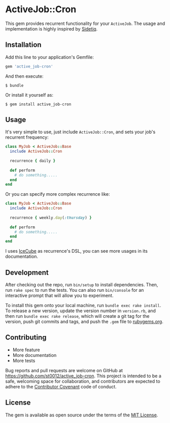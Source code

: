 # ActiveJob::Cron

This gem provides recurrent functionality for your `ActiveJob`. The usage and implementation is highly inspired by [Sidetiq](https://github.com/tobiassvn/sidetiq).

## Installation

Add this line to your application's Gemfile:

```ruby
gem 'active_job-cron'
```

And then execute:

    $ bundle

Or install it yourself as:

    $ gem install active_job-cron

## Usage

It's very simple to use, just include `ActiveJob::Cron`, and sets your job's recurrent frequency:

```ruby
class MyJob < ActiveJob::Base
  include ActiveJob::Cron
  
  recurrence { daily }
  
  def perform
    # do something.....
  end
end
```

Or you can specify more complex recurrence like:

```ruby
class MyJob < ActiveJob::Base
  include ActiveJob::Cron
  
  recurrence { weekly.day(:thursday) }
  
  def perform
    # do something.....
  end
end
```

I uses [IceCube](http://seejohncode.com/ice_cube/) as recurrence's DSL, you can see more usages in its documentation.

## Development

After checking out the repo, run `bin/setup` to install dependencies. Then, run `rake spec` to run the tests. You can also run `bin/console` for an interactive prompt that will allow you to experiment.

To install this gem onto your local machine, run `bundle exec rake install`. To release a new version, update the version number in `version.rb`, and then run `bundle exec rake release`, which will create a git tag for the version, push git commits and tags, and push the `.gem` file to [rubygems.org](https://rubygems.org).

## Contributing

- More feature
- More documentation
- More tests

Bug reports and pull requests are welcome on GitHub at https://github.com/st0012/active_job-cron. This project is intended to be a safe, welcoming space for collaboration, and contributors are expected to adhere to the [Contributor Covenant](contributor-covenant.org) code of conduct.


## License

The gem is available as open source under the terms of the [MIT License](http://opensource.org/licenses/MIT).

